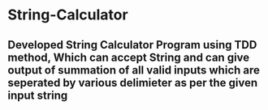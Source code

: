 # String-Calculator

## Developed String Calculator Program using TDD method, Which can accept String and can give output of summation of all valid inputs which are seperated by various delimieter as per the given input string 
